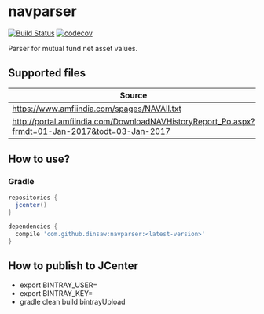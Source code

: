 # navparser 
[![Build Status](https://travis-ci.org/dinsaw/navparser.svg?branch=master)](https://travis-ci.org/dinsaw/navparser)
[![codecov](https://codecov.io/gh/dinsaw/navparser/branch/master/graph/badge.svg)](https://codecov.io/gh/dinsaw/navparser)

Parser for mutual fund net asset values.

## Supported files
|Source|Parser|
|---|---|
|https://www.amfiindia.com/spages/NAVAll.txt|`com.github.dinsaw.navparser.india.AmfiIndiaNavParser`
|http://portal.amfiindia.com/DownloadNAVHistoryReport_Po.aspx?frmdt=01-Jan-2017&todt=03-Jan-2017|`com.github.dinsaw.navparser.india.AmfiIndiaHistoricNavParser`

## How to use?

### Gradle
``` Groovy
repositories {
  jcenter()
}

dependencies {
  compile 'com.github.dinsaw:navparser:<latest-version>'
}
```


## How to publish to JCenter
- export BINTRAY_USER=<Your Bintray user name>
- export BINTRAY_KEY=<Your Bintray API Key>
- gradle clean build bintrayUpload